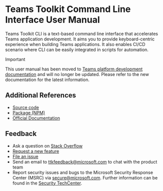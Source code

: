 # Teams Toolkit Command Line Interface User Manual

Teams Toolkit CLI is a text-based command line interface that accelerates Teams application development. It aims you to provide keyboard-centric experience when building Teams applications. It also enables CI/CD scenario where CLI can be easily integrated in scripts for automation.

> [!IMPORTANT]
> This user manual has been moved to [Teams platform development documentation](https://aka.ms/teams-toolkit-cli) and will no longer be updated. Please refer to the new documentation for the latest information.

## Additional References

* [Source code](https://github.com/OfficeDev/teamsapp/tree/dev/packages/cli)
* [Package (NPM)](https://www.npmjs.com/package/@microsoft/teamsapp-cli)
* [Official Documentation](https://aka.ms/teams-toolkit-cli)

## Feedback

- Ask a question on [Stack Overflow](https://stackoverflow.com/questions/tagged/teams-toolkit)
- [Request a new feature](https://github.com/OfficeDev/TeamsFx/issues/new?assignees=&labels=&template=feature_request.md&title=)
- [File an issue](https://github.com/OfficeDev/TeamsFx/issues/new?assignees=&labels=&template=bug_report.md&title=)
- Send an email to ttkfeedback@microsoft.com to chat with the product team
- Report security issues and bugs to the Microsoft Security Response Center (MSRC) via secure@microsoft.com. Further information can be found in the [Security TechCenter](https://www.microsoft.com/msrc/faqs-report-an-issue?rtc=1).